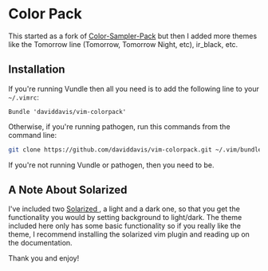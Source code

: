 Color Pack
==========

This started as a fork of [Color-Sampler-Pack](https://github.com/vim-scripts/Color-Sampler-Pack) but then I added more themes like the Tomorrow line (Tomorrow, Tomorrow Night, etc), ir_black, etc.

Installation
---

If you're running Vundle then all you need is to add the following line to your `~/.vimrc`:

```vimL
Bundle 'daviddavis/vim-colorpack'
```

Otherwise, if you're running pathogen, run this commands from the command line:

```bash
git clone https://github.com/daviddavis/vim-colorpack.git ~/.vim/bundle/vim-colorpack
```

If you're not running Vundle or pathogen, then you need to be.


A Note About Solarized
---

I've included two [ Solarized ]( https://github.com/altercation/solarized ), a light and a dark one, so that you get the functionality you would by setting background to light/dark. The theme included
here only has some basic functionality so if you really like the theme, I recommend installing the solarized vim plugin and reading up on the documentation.

Thank you and enjoy!
